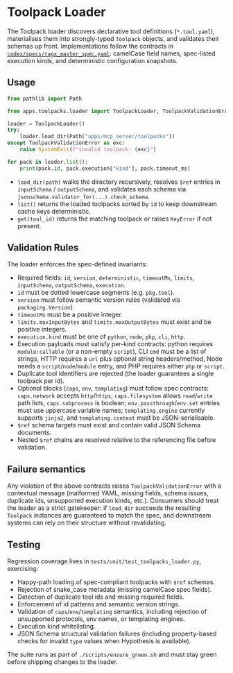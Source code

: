 # Toolpack Loader

The Toolpack loader discovers declarative tool definitions (`*.tool.yaml`),
materialises them into strongly-typed `Toolpack` objects, and validates their
schemas up front. Implementations follow the contracts in
[`codex/specs/ragx_master_spec.yaml`](../codex/specs/ragx_master_spec.yaml):
camelCase field names, spec-listed execution kinds, and deterministic
configuration snapshots.

## Usage

```python
from pathlib import Path

from apps.toolpacks.loader import ToolpackLoader, ToolpackValidationError

loader = ToolpackLoader()
try:
    loader.load_dir(Path("apps/mcp_server/toolpacks"))
except ToolpackValidationError as exc:
    raise SystemExit(f"invalid toolpack: {exc}")

for pack in loader.list():
    print(pack.id, pack.execution["kind"], pack.timeout_ms)
```

* `load_dir(path)` walks the directory recursively, resolves `$ref` entries in
  `inputSchema` / `outputSchema`, and validates each schema via
  `jsonschema.validator_for(...).check_schema`.
* `list()` returns the loaded toolpacks sorted by `id` to keep downstream cache
  keys deterministic.
* `get(tool_id)` returns the matching toolpack or raises `KeyError` if not
  present.

## Validation Rules

The loader enforces the spec-defined invariants:

- Required fields: `id`, `version`, `deterministic`, `timeoutMs`, `limits`,
  `inputSchema`, `outputSchema`, `execution`.
- `id` must be dotted lowercase segments (e.g. `pkg.tool`).
- `version` must follow semantic version rules (validated via `packaging.Version`).
- `timeoutMs` must be a positive integer.
- `limits.maxInputBytes` and `limits.maxOutputBytes` must exist and be positive
  integers.
- `execution.kind` must be one of `python`, `node`, `php`, `cli`, `http`.
- Execution payloads must satisfy per-kind contracts: python requires
  `module:callable` (or a non-empty `script`), CLI `cmd` must be a list of
  strings, HTTP requires a `url` plus optional string headers/method, Node needs
  a `script`/`node`/`module` entry, and PHP requires either `php` or `script`.
- Duplicate tool identifiers are rejected (the loader guarantees a single
  toolpack per id).
- Optional blocks (`caps`, `env`, `templating`) must follow spec contracts:
  `caps.network` accepts `http`/`https`, `caps.filesystem` allows `read`/`write`
  path lists, `caps.subprocess` is boolean; `env.passthrough`/`env.set` entries
  must use uppercase variable names; `templating.engine` currently supports
  `jinja2`, and `templating.context` must be JSON-serialisable.
- `$ref` schema targets must exist and contain valid JSON Schema documents.
- Nested `$ref` chains are resolved relative to the referencing file before
  validation.

## Failure semantics

Any violation of the above contracts raises `ToolpackValidationError` with a
contextual message (malformed YAML, missing fields, schema issues, duplicate
ids, unsupported execution kinds, etc.). Consumers should treat the loader as a
strict gatekeeper: if `load_dir` succeeds the resulting `Toolpack` instances are
guaranteed to match the spec, and downstream systems can rely on their
structure without revalidating.

## Testing

Regression coverage lives in `tests/unit/test_toolpacks_loader.py`, exercising:

- Happy-path loading of spec-compliant toolpacks with `$ref` schemas.
- Rejection of snake_case metadata (missing camelCase spec fields).
- Detection of duplicate tool ids and missing required fields.
- Enforcement of id patterns and semantic version strings.
- Validation of `caps`/`env`/`templating` semantics, including rejection of
  unsupported protocols, env names, or templating engines.
- Execution kind whitelisting.
- JSON Schema structural validation failures (including property-based checks
  for invalid `type` values when Hypothesis is available).

The suite runs as part of `./scripts/ensure_green.sh` and must stay green before
shipping changes to the loader.
